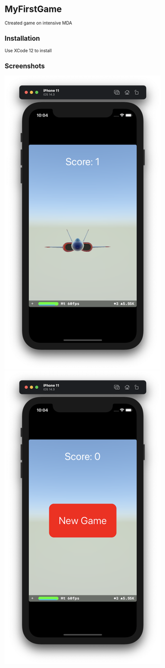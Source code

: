 # MyFirstGame

Ctreated game on intensive MDA

## Installation

Use XCode 12 to install

## Screenshots

![One Ship](https://github.com/snowty-developer/MyFirstGame/blob/main/MyGame/Screenshots/Screenshot2.png?raw=true)
![Restart](https://github.com/snowty-developer/MyFirstGame/blob/main/MyGame/Screenshots/Screenshot1.png?raw=true)
